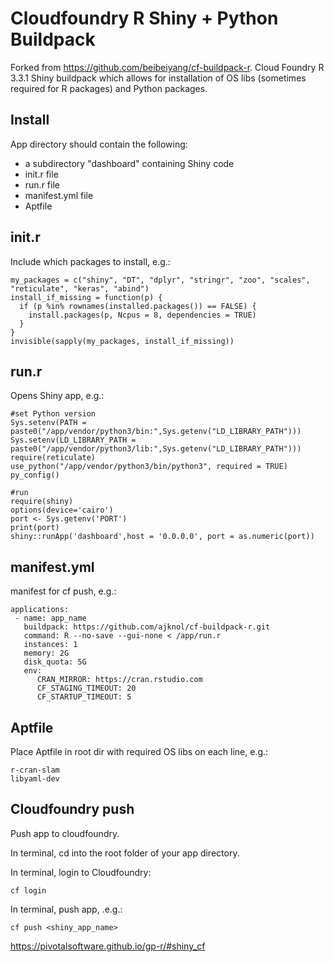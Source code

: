 # Cloudfoundry R Shiny + Python Buildpack
Forked from https://github.com/beibeiyang/cf-buildpack-r. Cloud Foundry R 3.3.1 Shiny buildpack which allows for installation of OS libs (sometimes required for R packages) and Python packages.

## Install
App directory should contain the following:
- a subdirectory "dashboard" containing Shiny code
- init.r file
- run.r file
- manifest.yml file
- Aptfile

## init.r
Include which packages to install, e.g.:
```
my_packages = c("shiny", "DT", "dplyr", "stringr", "zoo", "scales", "reticulate", "keras", "abind")
install_if_missing = function(p) {
  if (p %in% rownames(installed.packages()) == FALSE) {
    install.packages(p, Ncpus = 8, dependencies = TRUE)
  }
}
invisible(sapply(my_packages, install_if_missing))
```

## run.r
Opens Shiny app, e.g.:

```
#set Python version
Sys.setenv(PATH = paste0("/app/vendor/python3/bin:",Sys.getenv("LD_LIBRARY_PATH")))
Sys.setenv(LD_LIBRARY_PATH = paste0("/app/vendor/python3/lib:",Sys.getenv("LD_LIBRARY_PATH")))
require(reticulate)
use_python("/app/vendor/python3/bin/python3", required = TRUE)
py_config()

#run
require(shiny)
options(device='cairo')
port <- Sys.getenv('PORT')
print(port)
shiny::runApp('dashboard',host = '0.0.0.0', port = as.numeric(port))
```

## manifest.yml
manifest for cf push, e.g.:

```
applications:
 - name: app_name
   buildpack: https://github.com/ajknol/cf-buildpack-r.git
   command: R --no-save --gui-none < /app/run.r
   instances: 1
   memory: 2G
   disk_quota: 5G
   env:
      CRAN_MIRROR: https://cran.rstudio.com
      CF_STAGING_TIMEOUT: 20
      CF_STARTUP_TIMEOUT: 5
```

## Aptfile
Place Aptfile in root dir with required OS libs on each line, e.g.:

```
r-cran-slam
libyaml-dev
```

## Cloudfoundry push
Push app to cloudfoundry. 

In terminal, cd into the root folder of your app directory.

In terminal, login to Cloudfoundry:

```
cf login
```

In terminal, push app, .e.g.:

```
cf push <shiny_app_name>
```

https://pivotalsoftware.github.io/gp-r/#shiny_cf
